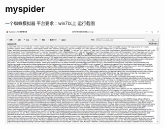 # myspider
一个蜘蛛模拟器
平台要求：win7以上
运行截图

![Alt text](https://github.com/sonwnja/myspider/blob/master/6BAFFB70-4ABF-42f0-9231-7970F174A405.png)
